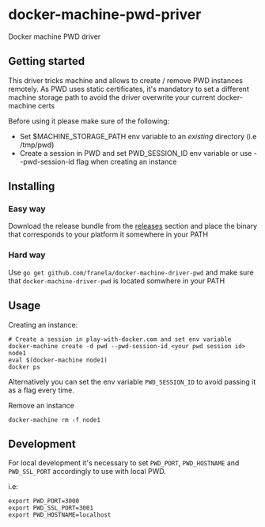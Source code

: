 # docker-machine-pwd-priver

Docker machine PWD driver


## Getting started

This driver tricks machine and allows to create / remove PWD instances remotely. 
As PWD uses static certificates, it's mandatory to set a different machine storage path
to avoid the driver overwrite your current docker-machine certs


Before using it please make sure of the following:

- Set $MACHINE_STORAGE_PATH env variable to an *existing* directory (i.e /tmp/pwd)
- Create a session in PWD and set PWD_SESSION_ID env variable or use --pwd-session-id flag when creating an instance


## Installing

### Easy way

Download the release bundle from the [releases](https://github.com/franela/play-with-docker/releases) section and place the binary that corresponds to your platform it somewhere in your PATH



### Hard way

Use `go get github.com/franela/docker-machine-driver-pwd` and make sure that
`docker-machine-driver-pwd` is located somwhere in your PATH



## Usage

Creating an instance:

```
# Create a session in play-with-docker.com and set env variable
docker-machine create -d pwd --pwd-session-id <your pwd session id> node1
eval $(docker-machine node1)
docker ps
```

Alternatively you can set the env variable `PWD_SESSION_ID` to avoid passing it as a flag every time.


Remove an instance


```
docker-machine rm -f node1
```

## Development

For local development it's necessary to set `PWD_PORT`, `PWD_HOSTNAME` and `PWD_SSL_PORT`
accordingly to use with local PWD.

i.e:

```
export PWD_PORT=3000
export PWD_SSL_PORT=3001
export PWD_HOSTNAME=localhost
```
